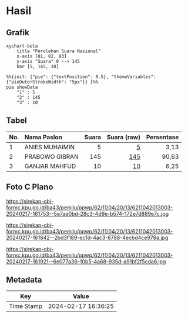 # Hasil

## Grafik

```mermaid
xychart-beta
    title "Perolehan Suara Nasional"
    x-axis [01, 02, 03]
    y-axis "Suara" 0 --> 145
    bar [5, 145, 10]
```

```mermaid
%%{init: {"pie": {"textPosition": 0.5}, "themeVariables": {"pieOuterStrokeWidth": "5px"}} }%%
pie showData
    "1" : 5
    "2" : 145
    "3" : 10
```

## Tabel

| No. | Nama Paslon    | Suara | Suara (raw) | Persentase |
|:--- |:-------------- | -----:| -----------:| ----------:|
| 1   | ANIES MUHAIMIN | 5     | [5][p-1]    | 3,13       |
| 2   | PRABOWO GIBRAN | 145   | [145][p-2]  | 90,63      |
| 3   | GANJAR MAHFUD  | 10    | [10][p-3]   | 6,25       |


[p-1]: https://github.com/gigit-pemilu/pemilu-2024/blob/main/pilpres/hitung-suara/sub/62-kalimantan-tengah/sub/11-pulang-pisau/sub/04-banama-tingang/sub/2013-pangi/sub/003-tps/sub/paslon-1.txt
[p-2]: https://github.com/gigit-pemilu/pemilu-2024/blob/main/pilpres/hitung-suara/sub/62-kalimantan-tengah/sub/11-pulang-pisau/sub/04-banama-tingang/sub/2013-pangi/sub/003-tps/sub/paslon-2.txt
[p-3]: https://github.com/gigit-pemilu/pemilu-2024/blob/main/pilpres/hitung-suara/sub/62-kalimantan-tengah/sub/11-pulang-pisau/sub/04-banama-tingang/sub/2013-pangi/sub/003-tps/sub/paslon-3.txt

## Foto C Plano

https://sirekap-obj-formc.kpu.go.id/ba43/pemilu/ppwp/62/11/04/20/13/6211042013003-20240217-161753--5e7ae0bd-28c3-4d9e-b574-172e7d889e7c.jpg

https://sirekap-obj-formc.kpu.go.id/ba43/pemilu/ppwp/62/11/04/20/13/6211042013003-20240217-161842--2bd3f189-ec1d-4ac3-8788-4ecbd4ce978a.jpg

https://sirekap-obj-formc.kpu.go.id/ba43/pemilu/ppwp/62/11/04/20/13/6211042013003-20240217-161921--6e077a36-10b5-4a68-935d-a91bf2f5cda6.jpg


## Metadata

| Key        | Value               |
| ---------- | ------------------- |
| Time Stamp | 2024-02-17 16:36:25 |



